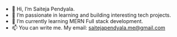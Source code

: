 - 👋 Hi, I’m Saiteja Pendyala.
- 👀 I’m passionate in learning and building interesting tech projects.
- 🌱 I’m currently learning MERN Full stack development.
- 📫 You can write me. My email: saitejapendyala.me@gmail.com

